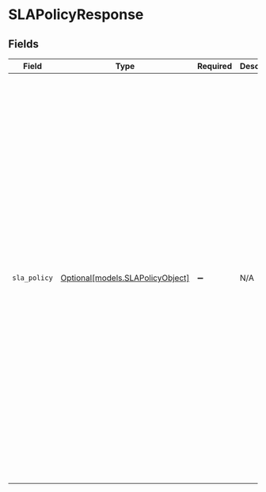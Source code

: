 # SLAPolicyResponse


## Fields

| Field                                                                                                                                                                                                                                                                                                                                                                                                                                                                                                                                                                                                    | Type                                                                                                                                                                                                                                                                                                                                                                                                                                                                                                                                                                                                     | Required                                                                                                                                                                                                                                                                                                                                                                                                                                                                                                                                                                                                 | Description                                                                                                                                                                                                                                                                                                                                                                                                                                                                                                                                                                                              | Example                                                                                                                                                                                                                                                                                                                                                                                                                                                                                                                                                                                                  |
| -------------------------------------------------------------------------------------------------------------------------------------------------------------------------------------------------------------------------------------------------------------------------------------------------------------------------------------------------------------------------------------------------------------------------------------------------------------------------------------------------------------------------------------------------------------------------------------------------------- | -------------------------------------------------------------------------------------------------------------------------------------------------------------------------------------------------------------------------------------------------------------------------------------------------------------------------------------------------------------------------------------------------------------------------------------------------------------------------------------------------------------------------------------------------------------------------------------------------------- | -------------------------------------------------------------------------------------------------------------------------------------------------------------------------------------------------------------------------------------------------------------------------------------------------------------------------------------------------------------------------------------------------------------------------------------------------------------------------------------------------------------------------------------------------------------------------------------------------------- | -------------------------------------------------------------------------------------------------------------------------------------------------------------------------------------------------------------------------------------------------------------------------------------------------------------------------------------------------------------------------------------------------------------------------------------------------------------------------------------------------------------------------------------------------------------------------------------------------------- | -------------------------------------------------------------------------------------------------------------------------------------------------------------------------------------------------------------------------------------------------------------------------------------------------------------------------------------------------------------------------------------------------------------------------------------------------------------------------------------------------------------------------------------------------------------------------------------------------------- |
| `sla_policy`                                                                                                                                                                                                                                                                                                                                                                                                                                                                                                                                                                                             | [Optional[models.SLAPolicyObject]](../models/slapolicyobject.md)                                                                                                                                                                                                                                                                                                                                                                                                                                                                                                                                         | :heavy_minus_sign:                                                                                                                                                                                                                                                                                                                                                                                                                                                                                                                                                                                       | N/A                                                                                                                                                                                                                                                                                                                                                                                                                                                                                                                                                                                                      | {<br/>"created_at": "2015-03-17T22:50:26Z",<br/>"description": "Organizations: Silver Plan",<br/>"filter": {<br/>"all": [<br/>{<br/>"field": "type",<br/>"operator": "is",<br/>"value": "incident"<br/>},<br/>{<br/>"field": "via_id",<br/>"operator": "is",<br/>"value": "4"<br/>},<br/>{<br/>"field": "custom_status_id",<br/>"operator": "includes",<br/>"value": [<br/>"1",<br/>"2"<br/>]<br/>}<br/>],<br/>"any": []<br/>},<br/>"id": 25,<br/>"policy_metrics": [<br/>{<br/>"business_hours": false,<br/>"metric": "first_reply_time",<br/>"priority": "low",<br/>"target": 60<br/>}<br/>],<br/>"position": 3,<br/>"title": "Silver Plan",<br/>"updated_at": "2015-03-17T22:50:26Z",<br/>"url": "https://company.zendesk.com/api/v2/slas/policies/25.json"<br/>} |